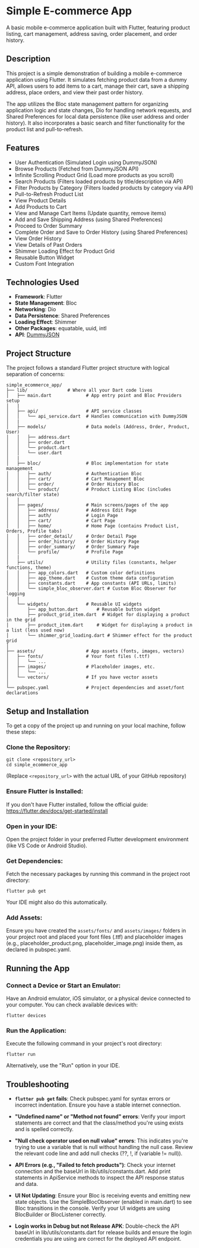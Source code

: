 # Simple E-commerce App

A basic mobile e-commerce application built with Flutter, featuring product listing, cart management, address saving, order placement, and order history.

## Description

This project is a simple demonstration of building a mobile e-commerce application using Flutter. It simulates fetching product data from a dummy API, allows users to add items to a cart, manage their cart, save a shipping address, place orders, and view their past order history.

The app utilizes the Bloc state management pattern for organizing application logic and state changes, Dio for handling network requests, and Shared Preferences for local data persistence (like user address and order history). It also incorporates a basic search and filter functionality for the product list and pull-to-refresh.

## Features

- User Authentication (Simulated Login using DummyJSON)
- Browse Products (Fetched from DummyJSON API)
- Infinite Scrolling Product Grid (Load more products as you scroll)
- Search Products (Filters loaded products by title/description via API)
- Filter Products by Category (Filters loaded products by category via API)
- Pull-to-Refresh Product List
- View Product Details
- Add Products to Cart
- View and Manage Cart Items (Update quantity, remove items)
- Add and Save Shipping Address (using Shared Preferences)
- Proceed to Order Summary
- Complete Order and Save to Order History (using Shared Preferences)
- View Order History
- View Details of Past Orders
- Shimmer Loading Effect for Product Grid
- Reusable Button Widget
- Custom Font Integration

## Technologies Used

- **Framework**: Flutter
- **State Management**: Bloc
- **Networking**: Dio
- **Data Persistence**: Shared Preferences
- **Loading Effect**: Shimmer
- **Other Packages**: equatable, uuid, intl
- **API**: [DummyJSON](https://dummyjson.com/)

## Project Structure

The project follows a standard Flutter project structure with logical separation of concerns:

```
simple_ecommerce_app/
├── lib/               # Where all your Dart code lives
│   ├── main.dart             # App entry point and Bloc Providers setup
│   |
│   ├── api/                  # API service classes
│   │   └── api_service.dart  # Handles communication with DummyJSON
│   |
│   ├── models/               # Data models (Address, Order, Product, User)
│   │   ├── address.dart
│   │   ├── order.dart
│   │   └── product.dart
│   │   └── user.dart
│   |
│   ├── bloc/                 # Bloc implementation for state management
│   │   ├── auth/             # Authentication Bloc
│   │   ├── cart/             # Cart Management Bloc
│   │   ├── order/            # Order History Bloc
│   │   └── product/          # Product Listing Bloc (includes search/filter state)
│   |
│   ├── pages/                # Main screens/pages of the app
│   │   ├── address/          # Address Edit Page
│   │   ├── auth/             # Login Page
│   │   ├── cart/             # Cart Page
│   │   ├── home/             # Home Page (contains Product List, Orders, Profile tabs)
│   │   ├── order_detail/     # Order Detail Page
│   │   ├── order_history/    # Order History Page
│   │   ├── order_summary/    # Order Summary Page
│   │   └── profile/          # Profile Page
│   |
│   ├── utils/                # Utility files (constants, helper functions, theme)
│   │   ├── app_colors.dart   # Custom color definitions
│   │   ├── app_theme.dart    # Custom theme data configuration
│   │   ├── constants.dart    # App constants (API URLs, limits)
│   │   └── simple_bloc_observer.dart # Custom Bloc Observer for logging
│   |
│   └── widgets/              # Reusable UI widgets
│       ├── app_button.dart       # Reusable button widget
│       ├── product_grid_item.dart  # Widget for displaying a product in the grid
│       ├── product_item.dart     # Widget for displaying a product in a list (less used now)
│       └── shimmer_grid_loading.dart # Shimmer effect for the product grid
│
├── assets/                   # App assets (fonts, images, vectors)
│   ├── fonts/                # Your font files (.ttf)
│   │   └── ...
│   ├── images/               # Placeholder images, etc.
│   │   └── ...
│   └── vectors/              # If you have vector assets
│
└── pubspec.yaml              # Project dependencies and asset/font declarations
```

## Setup and Installation

To get a copy of the project up and running on your local machine, follow these steps:

### Clone the Repository:

```
git clone <repository_url>
cd simple_ecommerce_app
```

(Replace `<repository_url>` with the actual URL of your GitHub repository)

### Ensure Flutter is Installed:

If you don't have Flutter installed, follow the official guide:
https://flutter.dev/docs/get-started/install

### Open in your IDE:

Open the project folder in your preferred Flutter development environment (like VS Code or Android Studio).

### Get Dependencies:

Fetch the necessary packages by running this command in the project root directory:

```
flutter pub get
```

Your IDE might also do this automatically.

### Add Assets:

Ensure you have created the `assets/fonts/` and `assets/images/` folders in your project root and placed your font files (.ttf) and placeholder images (e.g., placeholder_product.png, placeholder_image.png) inside them, as declared in pubspec.yaml.

## Running the App

### Connect a Device or Start an Emulator:

Have an Android emulator, iOS simulator, or a physical device connected to your computer. You can check available devices with:

```
flutter devices
```

### Run the Application:

Execute the following command in your project's root directory:

```
flutter run
```

Alternatively, use the "Run" option in your IDE.

## Troubleshooting

- **`flutter pub get` fails**: Check pubspec.yaml for syntax errors or incorrect indentation. Ensure you have a stable internet connection.

- **"Undefined name" or "Method not found" errors**: Verify your import statements are correct and that the class/method you're using exists and is spelled correctly.

- **"Null check operator used on null value" errors**: This indicates you're trying to use a variable that is null without handling the null case. Review the relevant code line and add null checks (??, !, if (variable != null)).

- **API Errors (e.g., "Failed to fetch products")**: Check your internet connection and the baseUrl in lib/utils/constants.dart. Add print statements in ApiService methods to inspect the API response status and data.

- **UI Not Updating**: Ensure your Bloc is receiving events and emitting new state objects. Use the SimpleBlocObserver (enabled in main.dart) to see Bloc transitions in the console. Verify your UI widgets are using BlocBuilder or BlocListener correctly.

- **Login works in Debug but not Release APK**: Double-check the API baseUrl in lib/utils/constants.dart for release builds and ensure the login credentials you are using are correct for the deployed API endpoint.
